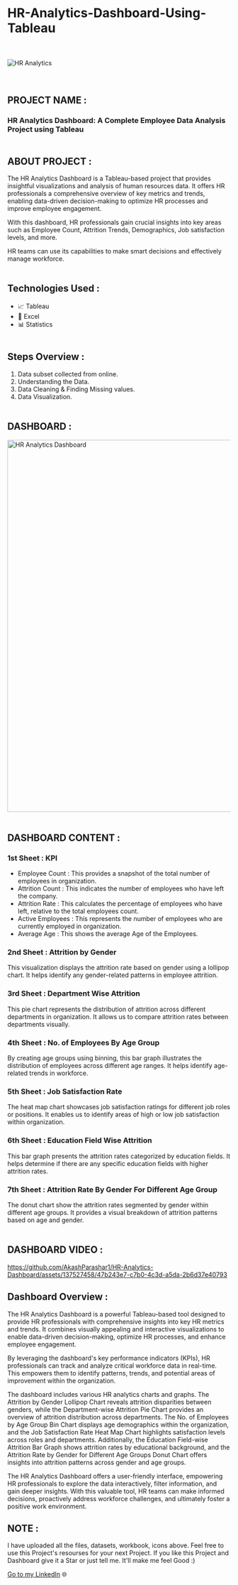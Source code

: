 # HR-Analytics-Dashboard-Using-Tableau <br><br>

![HR Analytics](https://user-images.githubusercontent.com/124501309/227756844-5972e656-be9a-4c97-a0a0-ef5aae750a12.png) <br><br><br>

## PROJECT NAME :<br>

### HR Analytics Dashboard: A Complete Employee Data Analysis Project using Tableau<br><br>

## ABOUT PROJECT :

The HR Analytics Dashboard is a Tableau-based project that provides insightful visualizations and analysis of human resources data. It offers HR professionals a comprehensive overview of key metrics and trends, enabling data-driven decision-making to optimize HR processes and improve employee engagement. 

With this dashboard, HR professionals gain crucial  insights  into  key areas such as Employee Count, Attrition Trends, Demographics, Job satisfaction levels, and more.

HR teams can use its capabilities to make smart decisions and effectively manage workforce.<br><br>

## Technologies Used :

- 📈 Tableau
- 🔢 Excel
- 📊 Statistics<br><br>

## Steps Overview :

1. Data subset collected from online.
2. Understanding the Data.
3. Data Cleaning & Finding Missing values.
4. Data Visualization.<br><br>

## DASHBOARD :

<img width="838" alt="HR Analytics Dashboard" src="https://github.com/AkashParashar1/HR-Analytics-Dashboard/assets/137527458/2bcebba9-3bc0-4ec7-bc3a-6fe34a5edb8f"><br><br>

## DASHBOARD CONTENT :

### 1st Sheet : KPI

- Employee Count : This provides a snapshot of the total number of employees in organization.
- Attrition Count : This indicates the number of employees who have left the company.
- Attrition Rate : This calculates the percentage of employees who have left, relative to the total employees count.
- Active Employees : This represents the number of employees who are currently employed in organization.
- Average Age : This shows the average Age of the Employees.

### 2nd Sheet : Attrition by Gender

This visualization displays the attrition rate based on gender using a lollipop chart. It helps identify any gender-related patterns in employee attrition.

### 3rd Sheet : Department Wise Attrition

This pie chart represents the distribution of attrition across different departments in organization. It allows us to compare attrition rates between departments visually.

### 4th Sheet : No. of Employees By Age Group

By creating age groups using binning, this bar graph illustrates the distribution of employees across different age ranges. It helps identify age-related trends in workforce.

### 5th Sheet : Job Satisfaction Rate

The heat map chart showcases job satisfaction ratings for different job roles or positions. It enables us to identify areas of high or low job satisfaction within organization.

### 6th Sheet : Education Field Wise Attrition 

This bar graph presents the attrition rates categorized by education fields. It helps determine if there are any specific education fields with higher attrition rates.

### 7th Sheet : Attrition Rate By Gender For Different Age Group

The donut chart show the attrition rates segmented by gender within different age groups. It provides a visual breakdown of attrition patterns based on age and gender.<br><br>

## DASHBOARD VIDEO : 

https://github.com/AkashParashar1/HR-Analytics-Dashboard/assets/137527458/47b243e7-c7b0-4c3d-a5da-2b6d37e40793

## Dashboard Overview : 

The HR Analytics Dashboard is a powerful Tableau-based tool designed to provide HR professionals with comprehensive insights into key HR metrics and trends. It combines visually appealing and interactive visualizations to enable data-driven decision-making, optimize HR processes, and enhance employee engagement.

By leveraging the dashboard's key performance indicators (KPIs), HR professionals can track and analyze critical workforce data in real-time. This empowers them to identify patterns, trends, and potential areas of improvement within the organization.

The dashboard includes various HR analytics charts and graphs. The Attrition by Gender Lollipop Chart reveals attrition disparities between genders, while the Department-wise Attrition Pie Chart provides an overview of attrition distribution across departments. The No. of Employees by Age Group Bin Chart displays age demographics within the organization, and the Job Satisfaction Rate Heat Map Chart highlights satisfaction levels across roles and departments. Additionally, the Education Field-wise Attrition Bar Graph shows attrition rates by educational background, and the Attrition Rate by Gender for Different Age Groups Donut Chart offers insights into attrition patterns across gender and age groups.

The HR Analytics Dashboard offers a user-friendly interface, empowering HR professionals to explore the data interactively, filter information, and gain deeper insights. With this valuable tool, HR teams can make informed decisions, proactively address workforce challenges, and ultimately foster a positive work environment.<br>

## NOTE :

I have uploaded all the files, datasets, workbook, icons above. Feel free to use this Project's resourses for your next Project. If you like this Project and Dashboard give it a Star or just tell me. It'll make me feel Good :)<br>

[Go to my LinkedIn](https://www.linkedin.com/in/akashparashar?lipi=urn%3Ali%3Apage%3Ad_flagship3_profile_view_base_contact_details%3BnXsKzkjcQai8u%2BM2DJz2JA%3D%3D) 🌐




